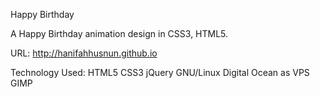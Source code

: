 Happy Birthday

A Happy Birthday animation design in CSS3, HTML5.

URL: http://hanifahhusnun.github.io

Technology Used: HTML5 CSS3 jQuery  GNU/Linux Digital Ocean as VPS GIMP


